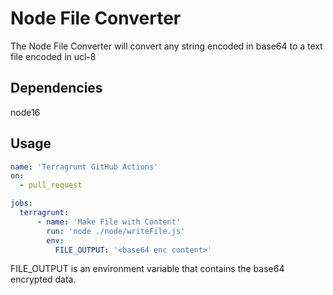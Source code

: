 # Node File Converter

The Node File Converter will convert any string encoded in base64 to a text file encoded in ucl-8

## Dependencies

node16

## Usage



```yaml
name: 'Terragrunt GitHub Actions'
on:
  - pull_request

jobs:
  terragrunt:
      - name: 'Make File with Content'
        run: 'node ./node/writeFile.js'
        env:
          FILE_OUTPUT: '<base64 enc content>'
```

FILE_OUTPUT is an environment variable that contains the base64 encrypted data.
